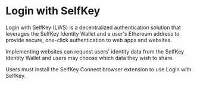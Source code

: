 # Login with SelfKey

Login with SelfKey (LWS) is a decentralized authentication solution that leverages the SelfKey Identity Wallet and a user's Ethereum address to provide secure, one-click authentication to web apps and websites.

Implementing websites can request users' identity data from the SelfKey Identity Wallet and users may choose which data they wish to share.

Users must install the SelfKey Connect browser extension to use Login with SelfKey.
